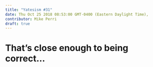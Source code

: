 ```yaml
---
title: "Yatesism #31"
date: Thu Oct 25 2018 08:53:00 GMT-0400 (Eastern Daylight Time),
contributor: Mike Perri
draft: true
---
```

# That’s close enough to being correct...
